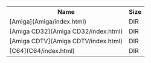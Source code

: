 <table>
<tr><th>Name</th><th>Size</th></tr>
<tr><td>
[Amiga](Amiga/index.html)
</td><td>DIR</td></tr>
<tr><td>
[Amiga CD32](Amiga CD32/index.html)
</td><td>DIR</td></tr>
<tr><td>
[Amiga CDTV](Amiga CDTV/index.html)
</td><td>DIR</td></tr>
<tr><td>
[C64](C64/index.html)
</td><td>DIR</td></tr>
</table>

